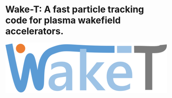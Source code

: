 # Wake-T: A fast particle tracking code for plasma wakefield accelerators.

![VisualPIC logo](other/WakeT_logo_dot.png)